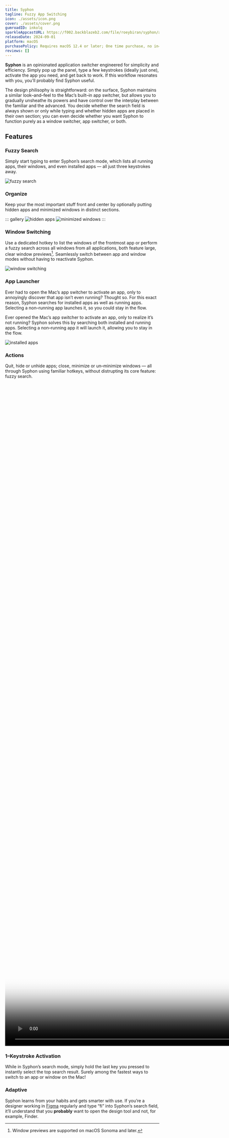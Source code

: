 ```yaml
---
title: Syphon
tagline: Fuzzy App Switching
icon: ./assets/icon.png
cover: ./assets/cover.png
gumroadID: inkolq
sparkleAppcastURL: https://f002.backblazeb2.com/file/roeybiran/syphon/appcast.xml
releaseDate: 2024-09-01
platform: macOS
purchasePolicy: Requires macOS 12.4 or later; One time purchase, no in–app purchases. Valid for 2 Macs.
reviews: []
---
```


**Syphon** is an opinionated application switcher engineered for simplicity and efficiency. Simply pop up the panel, type a few keystrokes (ideally just one), activate the app you need, and get back to work. If this workflow resonates with you, you’ll probably find Syphon useful.

The design philisophy is straightforward: on the surface, Syphon maintains a similar look–and–feel to the Mac’s built–in app switcher, but allows you to gradually unsheathe its powers and have control over the interplay between the familiar and the advanced. You decide whether the search field is always shown or only while typing and whether hidden apps are placed in their own section; you can even decide whether you want Syphon to function purely as a window switcher, app switcher, or both.

## Features

### Fuzzy Search

Simply start typing to enter Syphon’s search mode, which lists all running apps, their windows, and even installed apps — all just three keystrokes away.

![fuzzy search](./assets/fuzzy-search.png)

### Organize

Keep your the most important stuff front and center by optionally putting hidden apps and minimized windows in distinct sections.

::: gallery
![hidden apps](./assets/hidden-1.png)
![minimized windows](./assets/hidden-2.png)
:::

### Window Switching

Use a dedicated hotkey to list the windows of the frontmost app or perform a fuzzy search across all windows from all applications, both feature large, clear window previews[^1]. Seamlessly switch between app and window modes without having to reactivate Syphon.

![window switching](./assets/window-switching.png)

### App Launcher

Ever had to open the Mac’s app switcher to activate an app, only to annoyingly discover that app isn’t even running? Thought so. For this exact reason, Syphon searches for installed apps as well as running apps. Selecting a non–running app launches it, so you could stay in the flow.

Ever opened the Mac’s app switcher to activate an app, only to realize it’s not running? Syphon solves this by searching both installed and running apps. Selecting a non–running app it will launch it, allowing you to stay in the flow.

![installed apps](./assets/installed-apps.png)

### Actions

Quit, hide or unhide apps; close, minimize or un–minimize windows — all through Syphon using familiar hotkeys, without distrupting its core feature: fuzzy search.

<video width="3456" height="2160" src="/syphon/videos/actions.mp4" poster="/syphon/videos/actions.jpg" autoplay loop muted playsinline ></video>

### 1–Keystroke Activation

While in Syphon’s search mode, simply hold the last key you pressed to instantly select the top search result. Surely among the fastest ways to switch to an app or window on the Mac!

### Adaptive

Syphon learns from your habits and gets smarter with use. If you’re a designer working in [Figma](https://figma.com) regularly and type “fi” into Syphon’s search field, it’ll understand that you **probably** want to open the design tool and not, for example, Finder.

[^1]: Window previews are supported on macOS Sonoma and later.
